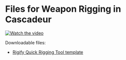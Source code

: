 # Files for Weapon Rigging in Cascadeur

[![Watch the video](https://img.youtube.com/vi/kmA4zBieXx8/default.jpg)](https://youtu.be/kmA4zBieXx8)

Downloadable files:
- [Rigify Quick Rigging Tool template](https://github.com/arcsikex/Cascadeur_tutorial_files/blob/main/Rigify%20rig%20in%20Cascadeur/rigify_quick_rigging_tool.qrigcasc)
